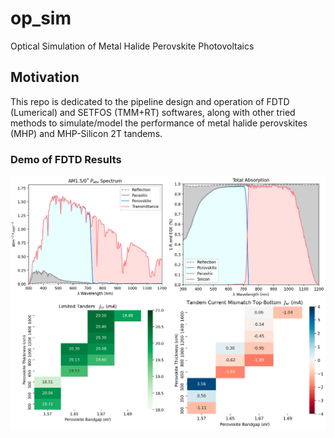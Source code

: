 # op_sim
Optical Simulation of Metal Halide Perovskite Photovoltaics

## Motivation

This repo is dedicated to the pipeline design and operation of FDTD (Lumerical) and SETFOS (TMM+RT) softwares, along with other tried methods to simulate/model the performance of metal halide perovskites (MHP) and MHP-Silicon 2T tandems. 

### Demo of FDTD Results

![top view](images/FDTD_demo_0.png)
